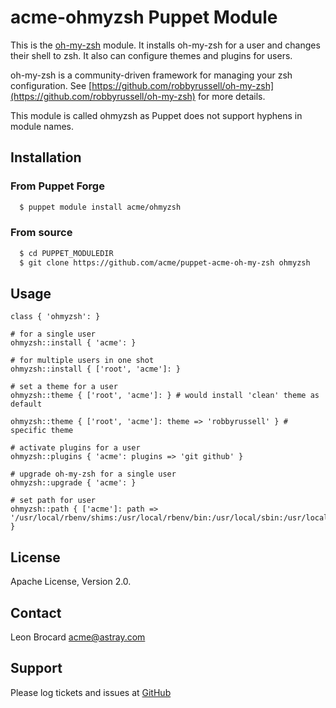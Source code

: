 # acme-ohmyzsh Puppet Module

This is the [oh-my-zsh](https://github.com/robbyrussell/oh-my-zsh) module. It installs oh-my-zsh for a user and changes their shell to zsh. It also can configure themes and plugins for users.

oh-my-zsh is a community-driven framework for managing your zsh configuration. See [https://github.com/robbyrussell/oh-my-zsh](https://github.com/robbyrussell/oh-my-zsh) for more details.

This module is called ohmyzsh as Puppet does not support hyphens in module names.

## Installation

### From Puppet Forge

```bash
  $ puppet module install acme/ohmyzsh
```

### From source

```bash
  $ cd PUPPET_MODULEDIR
  $ git clone https://github.com/acme/puppet-acme-oh-my-zsh ohmyzsh
```

## Usage

```
class { 'ohmyzsh': }

# for a single user
ohmyzsh::install { 'acme': }

# for multiple users in one shot
ohmyzsh::install { ['root', 'acme']: }

# set a theme for a user
ohmyzsh::theme { ['root', 'acme']: } # would install 'clean' theme as default

ohmyzsh::theme { ['root', 'acme']: theme => 'robbyrussell' } # specific theme

# activate plugins for a user
ohmyzsh::plugins { 'acme': plugins => 'git github' }

# upgrade oh-my-zsh for a single user
ohmyzsh::upgrade { 'acme': }

# set path for user
ohmyzsh::path { ['acme']: path => '/usr/local/rbenv/shims:/usr/local/rbenv/bin:/usr/local/sbin:/usr/local/bin:/usr/sbin:/usr/bin:/sbin:/bin:/usr/games:/usr/local/games' }
```

License
-------

Apache License, Version 2.0.


Contact
-------

Leon Brocard acme@astray.com


Support
-------

Please log tickets and issues at [GitHub](https://github.com/acme/puppet-acme-oh-my-zsh)
